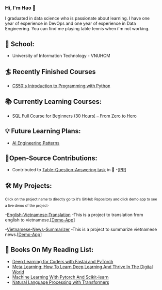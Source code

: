 ### Hi, I'm Hao :boy:

I graduated in data science who is passionate about learning. I have one year of experience in DevOps and one year of experience in Data Engineering. You can find me playing table tennis when i'm not working.

## :school: School:
- University of Information Technology - VNUHCM
## :surfer: Recently Finished Courses
- [CS50's Introduction to Programming with Python](https://learning.edx.org/course/course-v1:HarvardX+CS50P+Python/home)
## :books: Currently Learning Courses:
- [SQL Full Course for Beginners (30 Hours) – From Zero to Hero](https://www.youtube.com/watch?v=SSKVgrwhzus&t=102649s)
## :bulb: Future Learning Plans:
- [AI Engineering Patterns](https://www.leverage.to/learn/dev/ai_engineering_patterns)
## 🥷Open-Source Contributions:
- Contributed to [Table-Question-Answering task](https://huggingface.co/tasks/table-question-answering) in 🤗 -[[PR](https://github.com/huggingface/hub-docs/pull/398)]
## 🛠 My Projects:
<sub>Click on the project name to directly go to it's GitHub Repository and click demo app to see a live demo of the project</sub>.

-[English-Vietnamese-Translation](https://github.com/haotieu2001/En-Vi-translation) -This is a project to translation from english to vietnamese.[[Demo-App](https://huggingface.co/spaces/haotieu/en-vi-translation)]

-[Vietnamese-News-Summarizer](https://github.com/haotieu2001/Vietnamese-summarization) -This is a project to summarize vietnamese news.[[Demo-App](https://huggingface.co/spaces/haotieu/Vietnamese-News-Summarizer)]

## :notebook: Books On My Reading List:
- [Deep Learning for Coders with Fastai and PyTorch](https://www.amazon.com/Deep-Learning-Coders-fastai-PyTorch/dp/1492045527)
- [Meta Learning: How To Learn Deep Learning And Thrive In The Digital World](https://www.goodreads.com/en/book/show/58213068-meta-learning)
- [Machine Learning With Pytorch And Scikit-learn](https://www.packtpub.com/product/machine-learning-with-pytorch-and-scikit-learn/9781801819312)
- [Natural Language Processing with Transformers](https://transformersbook.com/)
